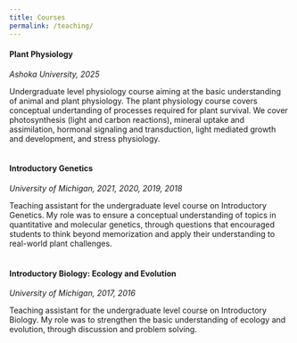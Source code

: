 ```yaml
---
title: Courses
permalink: /teaching/
---
```



#### **Plant Physiology**
*Ashoka University, 2025*

Undergraduate level physiology course aiming at the basic understanding of animal and plant physiology. The plant          physiology course covers conceptual undertanding of processes required for plant survival. We cover photosynthesis         (light and carbon reactions), mineral uptake and assimilation, hormonal signaling and transduction, light mediated         growth and development, and stress physiology.
<br/><br/>

#### **Introductory Genetics**
*University of Michigan, 2021, 2020, 2019, 2018*

Teaching assistant for the undergraduate level course on Introductory Genetics. My role was to ensure a conceptual understanding of topics in quantitative and molecular genetics, through questions that encouraged students to think beyond memorization and apply their understanding to real-world plant challenges. 
<br/><br/>

#### **Introductory Biology: Ecology and Evolution**
*University of Michigan, 2017, 2016*

Teaching assistant for the undergraduate level course on Introductory Biology. My role was to strengthen the basic understanding of ecology and evolution, through discussion and problem solving. 


